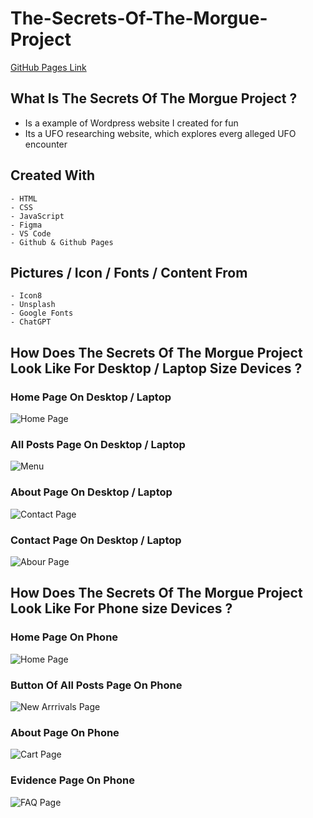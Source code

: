 # The-Secrets-Of-The-Morgue-Project
[GitHub Pages Link](https://darthcoursucant.github.io/The-Secrets-Of-The-Morgue-Project/)

## What Is The Secrets Of The Morgue Project ?
- Is a example of Wordpress website I created for fun
- Its a UFO researching website, which explores everg alleged UFO encounter

## Created With
    - HTML 
    - CSS  
    - JavaScript
    - Figma 
    - VS Code
    - Github & Github Pages

## Pictures / Icon / Fonts / Content From 
    - Icon8
    - Unsplash
    - Google Fonts
    - ChatGPT

## How Does The Secrets Of The Morgue Project Look Like For Desktop / Laptop Size Devices ?
### Home Page On Desktop / Laptop
![Home Page](./media/read-me-files/desktop-one.jpg)
### All Posts Page On Desktop / Laptop
![Menu](./media/read-me-files/desktop-two.jpg)
### About Page On Desktop / Laptop
![Contact Page](./media/read-me-files/desktop-three.jpg)
### Contact Page On Desktop / Laptop
![Abour Page](./media/read-me-files/desktop-four.jpg)

## How Does The Secrets Of The Morgue Project Look Like For Phone size Devices ?
### Home Page On Phone
![Home Page](./media/read-me-files/phone-one.jpg)
### Button Of All Posts Page On Phone
![New Arrrivals Page](./media/read-me-files/phone-two.jpg)
### About Page On Phone
![Cart Page](./media/read-me-files/phone-three.jpg)
### Evidence Page On Phone
![FAQ Page](./media/read-me-files/phone-four.jpg)